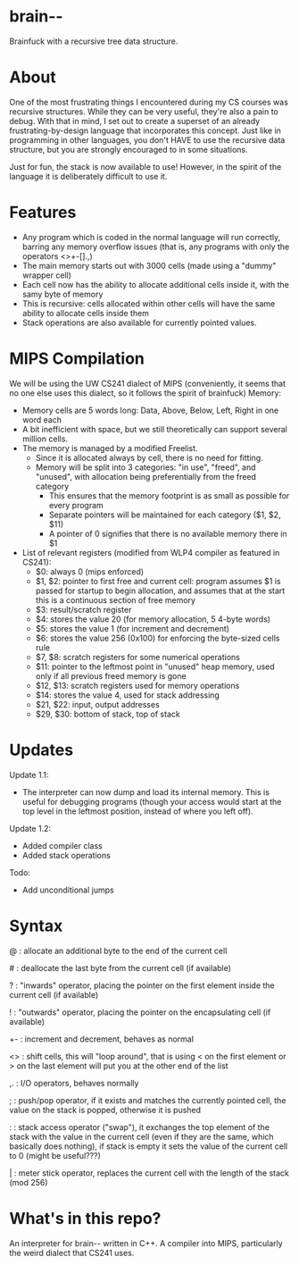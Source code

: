 # brain--
Brainfuck with a recursive tree data structure.
# About
One of the most frustrating things I encountered during my CS courses was recursive structures. While they can be very useful, they're also a pain to debug. With that in mind, I set out to create a superset of an already frustrating-by-design language that incorporates this concept. Just like in programming in other languages, you don't HAVE to use the recursive data structure, but you are strongly encouraged to in some situations.

Just for fun, the stack is now available to use! However, in the spirit of the language it is deliberately difficult to use it.

# Features
- Any program which is coded in the normal language will run correctly, barring any memory overflow issues (that is, any programs with only the operators <>+-[].,)
- The main memory starts out with 3000 cells (made using a "dummy" wrapper cell)
- Each cell now has the ability to allocate additional cells inside it, with the samy byte of memory
- This is recursive: cells allocated within other cells will have the same ability to allocate cells inside them
- Stack operations are also available for currently pointed values.

# MIPS Compilation
We will be using the UW CS241 dialect of MIPS (conveniently, it seems that no one else uses this dialect, so it follows the spirit of brainfuck)
Memory:
- Memory cells are 5 words long: Data, Above, Below, Left, Right in one word each
- A bit inefficient with space, but we still theoretically can support several million cells.
- The memory is managed by a modified Freelist.
  - Since it is allocated always by cell, there is no need for fitting.
  - Memory will be split into 3 categories: "in use", "freed", and "unused", with allocation being preferentially from the freed category
    - This ensures that the memory footprint is as small as possible for every program
    - Separate pointers will be maintained for each category ($1, $2, $11)
    - A pointer of 0 signifies that there is no available memory there in $1
- List of relevant registers (modified from WLP4 compiler as featured in CS241):
  - $0: always 0 (mips enforced)
  - $1, $2: pointer to first free and current cell: program assumes $1 is passed for startup to begin allocation, and assumes that at the start this is a continuous section of free memory
  - $3: result/scratch register
  - $4: stores the value 20 (for memory allocation, 5 4-byte words)
  - $5: stores the value 1 (for increment and decrement)
  - $6: stores the value 256 (0x100) for enforcing the byte-sized cells rule
  - $7, $8: scratch registers for some numerical operations
  - $11: pointer to the leftmost point in "unused" heap memory, used only if all previous freed memory is gone
  - $12, $13: scratch registers used for memory operations
  - $14: stores the value 4, used for stack addressing
  - $21, $22: input, output addresses
  - $29, $30: bottom of stack, top of stack
# Updates
Update 1.1:
- The interpreter can now dump and load its internal memory. This is useful for debugging programs (though your access would start at the top level in the leftmost position, instead of where you left off).

Update 1.2:
- Added compiler class
- Added stack operations
  
Todo:
- Add unconditional jumps
  
# Syntax
@ : allocate an additional byte to the end of the current cell

\# : deallocate the last byte from the current cell (if available)

? : "inwards" operator, placing the pointer on the first element inside the current cell (if available)

! : "outwards" operator, placing the pointer on the encapsulating cell (if available)

+- : increment and decrement, behaves as normal

<> : shift cells, this will "loop around", that is using < on the first element or > on the last element will put you at the other end of the list

,. : I/O operators, behaves normally

; : push/pop operator, if it exists and matches the currently pointed cell, the value on the stack is popped, otherwise it is pushed

: : stack access operator ("swap"), it exchanges the top element of the stack with the value in the current cell (even if they are the same, which basically does nothing), if stack is empty it sets the value of the current cell to 0 (might be useful???)

| : meter stick operator, replaces the current cell with the length of the stack (mod 256)

# What's in this repo?
An interpreter for brain-- written in C++.
A compiler into MIPS, particularly the weird dialect that CS241 uses.
